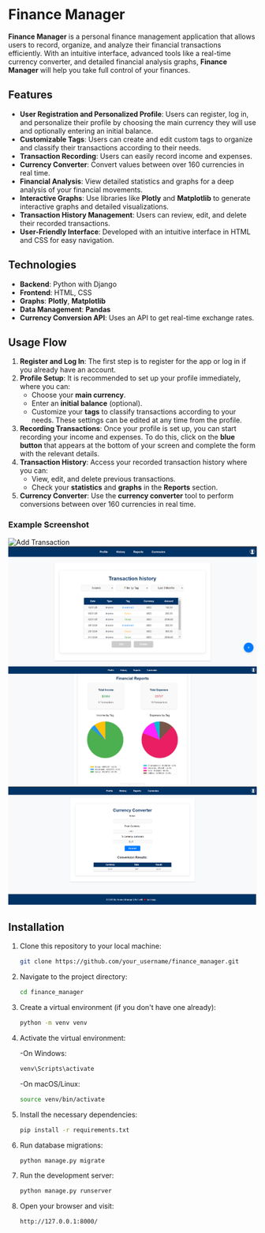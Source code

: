 # Finance Manager

**Finance Manager** is a personal finance management application that allows users to record, organize, and analyze their financial transactions efficiently. With an intuitive interface, advanced tools like a real-time currency converter, and detailed financial analysis graphs, **Finance Manager** will help you take full control of your finances.

## Features

- **User Registration and Personalized Profile**: Users can register, log in, and personalize their profile by choosing the main currency they will use and optionally entering an initial balance.
- **Customizable Tags**: Users can create and edit custom tags to organize and classify their transactions according to their needs.
- **Transaction Recording**: Users can easily record income and expenses.
- **Currency Converter**: Convert values between over 160 currencies in real time.
- **Financial Analysis**: View detailed statistics and graphs for a deep analysis of your financial movements.
- **Interactive Graphs**: Use libraries like **Plotly** and **Matplotlib** to generate interactive graphs and detailed visualizations.
- **Transaction History Management**: Users can review, edit, and delete their recorded transactions.
- **User-Friendly Interface**: Developed with an intuitive interface in HTML and CSS for easy navigation.

## Technologies

- **Backend**: Python with Django
- **Frontend**: HTML, CSS
- **Graphs**: **Plotly**, **Matplotlib**
- **Data Management**: **Pandas**
- **Currency Conversion API**: Uses an API to get real-time exchange rates.

## Usage Flow

1. **Register and Log In**: The first step is to register for the app or log in if you already have an account.
2. **Profile Setup**: It is recommended to set up your profile immediately, where you can:
   - Choose your **main currency**.
   - Enter an **initial balance** (optional).
   - Customize your **tags** to classify transactions according to your needs.
   These settings can be edited at any time from the profile.
3. **Recording Transactions**: Once your profile is set up, you can start recording your income and expenses. To do this, click on the **blue button** that appears at the bottom of your screen and complete the form with the relevant details.
4. **Transaction History**: Access your recorded transaction history where you can:
   - View, edit, and delete previous transactions.
   - Check your **statistics** and **graphs** in the **Reports** section.
5. **Currency Converter**: Use the **currency converter** tool to perform conversions between over 160 currencies in real time.

### Example Screenshot

![Add Transaction](screenshots/new_transaction.png) ![History](screenshots/history.png) ![Reports](screenshots/reports.png) ![Converter](screenshots/converter.png)

## Installation

1. Clone this repository to your local machine:
   ```bash
   git clone https://github.com/your_username/finance_manager.git
   ```
2. Navigate to the project directory:
    ```bash
   cd finance_manager
    ```  
3. Create a virtual environment (if you don't have one already):
    ```bash
    python -m venv venv
    ```
4. Activate the virtual environment:
   
      -On Windows:
      ```bash
      venv\Scripts\activate
      ```
      -On macOS/Linux:
      ```bash
      source venv/bin/activate
      ```

6. Install the necessary dependencies:
   ```bash
   pip install -r requirements.txt
   ```
7. Run database migrations:
   ```bash
   python manage.py migrate
   ```
8. Run the development server:
   ```bash
   python manage.py runserver
   ```
9. Open your browser and visit:
   ```bash
   http://127.0.0.1:8000/
   ```
